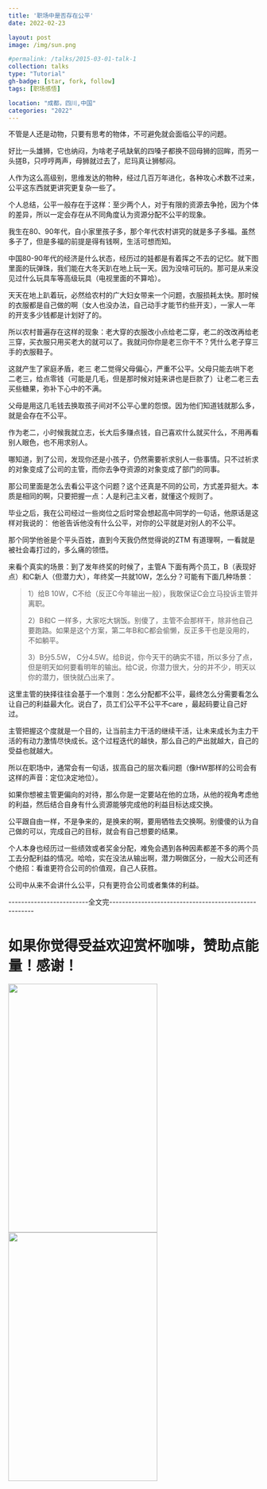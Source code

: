 ```yaml
---
title: '职场中是否存在公平'
date: 2022-02-23

layout: post
image: /img/sun.png

#permalink: /talks/2015-03-01-talk-1
collection: talks
type: "Tutorial"
gh-badge: [star, fork, follow]
tags: [职场感悟]

location: "成都，四川,中国"
categories: "2022"
---
```

不管是人还是动物，只要有思考的物体，不可避免就会面临公平的问题。

好比一头雄狮，它也纳闷，为啥老子吼缺氧的四嗓子都换不回母狮的回眸，而另一头搓B，只哼哼两声，母狮就过去了，尼玛真让狮郁闷。

人作为这么高级别，思维发达的物种，经过几百万年进化，各种攻心术数不过来，公平这东西就更讲究更复杂一些了。

个人总结，公平一般存在于这样：至少两个人，对于有限的资源去争抢，因为个体的差异，所以一定会存在从不同角度认为资源分配不公平的现象。

我生在80、90年代，自小家里孩子多，那个年代农村讲究的就是多子多福。虽然多子了，但是多福的前提是得有钱啊，生活可想而知。

中国80-90年代的经济是什么状态，经历过的娃都是有着挥之不去的记忆。就下图里面的玩弹珠，我们能在大冬天趴在地上玩一天。因为没啥可玩的。那可是从来没见过什么玩具车等高级玩具（电视里面的不算哈）。

天天在地上趴着玩，必然给农村的广大妇女带来一个问题，衣服损耗太快。那时候的衣服都是自己做的啊（女人也没办法，自己动手才能节约些开支），一家人一年的开支多少钱都是计划好了的。

所以农村普遍存在这样的现象：老大穿的衣服改小点给老二穿，老二的改改再给老三穿，买衣服只用买老大的就可以了。我就问你你是老三你干不？凭什么老子穿三手的衣服鞋子。

这就产生了家庭矛盾，老三 老二觉得父母偏心，严重不公平。父母只能去哄下老二老三，给点零钱（可能是几毛，但是那时候对娃来讲也是巨款了）让老二老三去买些糖果，弥补下心中的不满。

父母是用这几毛钱去换取孩子间对不公平心里的怨恨。因为他们知道钱就那么多，就是会存在不公平。

作为老二，小时候我就立志，长大后多赚点钱，自己喜欢什么就买什么，不用再看别人眼色，也不用求别人。

哪知道，到了公司，发现你还是小孩子，仍然需要祈求别人一些事情。只不过祈求的对象变成了公司的主管，而你去争夺资源的对象变成了部门的同事。

那公司里面是怎么去看公平这个问题？这个还真是不同的公司，方式差异挺大。本质是相同的啊，只要把握一点：人是利己主义者，就懂这个规则了。

毕业之后，我在公司经过一些岗位之后时常会想起高中同学的一句话，他原话是这样对我说的： 他爸告诉他没有什么公平，对你的公平就是对别人的不公平。

那个同学他爸是个平头百姓，直到今天我仍然觉得说的ZTM 有道理啊，一看就是被社会毒打过的，多么痛的领悟。

来看个真实的场景：到了发年终奖的时候了，主管A 下面有两个员工，B（表现好点）和C新人（但潜力大），年终奖一共就10W，怎么分？可能有下面几种场景：

>1）给B 10W，C不给（反正C今年输出一般），我敢保证C会立马投诉主管并离职。
>
>2）B和C 一样多，大家吃大锅饭。别傻了，主管不会那样干，除非他自己要跑路。如果是这个方案，第二年B和C都会偷懒，反正多干也是没用的，不如躺平。
>
>3）B分5.5W， C分4.5W。给B说，你今天干的确实不错，所以多分了点，但是明天如何要看明年的输出。给C说，你潜力很大，分的并不少，明天以你的潜力，很快就凸出来了。

这里主管的抉择往往会基于一个准则：怎么分配都不公平，最终怎么分需要看怎么让自己的利益最大化。说白了，员工们公平不公平不care ，最起码要让自己好过。

主管把握这个度就是一个目的，让当前主力干活的继续干活，让未来成长为主力干活的有动力激情尽快成长。这个过程迭代的越快，那么自己的产出就越大，自己的受益也就越大。

所以在职场中，通常会有一句话，拔高自己的层次看问题（像HW那样的公司会有这样的声音：定位决定地位）。

如果你想被主管更偏向的对待，那么你是一定要站在他的立场，从他的视角考虑他的利益，然后结合自身有什么资源能够完成他的利益目标达成交换。

公平跟自由一样，不是争来的，是换来的啊，要用牺牲去交换啊。别傻傻的认为自己做的可以，完成自己的目标，就会有自己想要的结果。


个人本身也经历过一些绩效或者奖金分配，难免会遇到各种因素都差不多的两个员工去分配利益的情况。哈哈，实在没法从输出啊，潜力啊做区分，一般大公司还有个绝招：看谁更符合公司的价值观，自己人获胜。



公司中从来不会讲什么公平，只有更符合公司或者集体的利益。

-------------------------全文完------------------------------------------------------
# 如果你觉得受益欢迎赏杯咖啡，赞助点能量！感谢！

<img src="https://chaoxiyan1225.github.io/img/weixⅰn.png" align="center" height="500" width="300">

<img src="https://chaoxiyan1225.github.io/img/zhifubαo.jpg" align="center" height="500" width="300">

